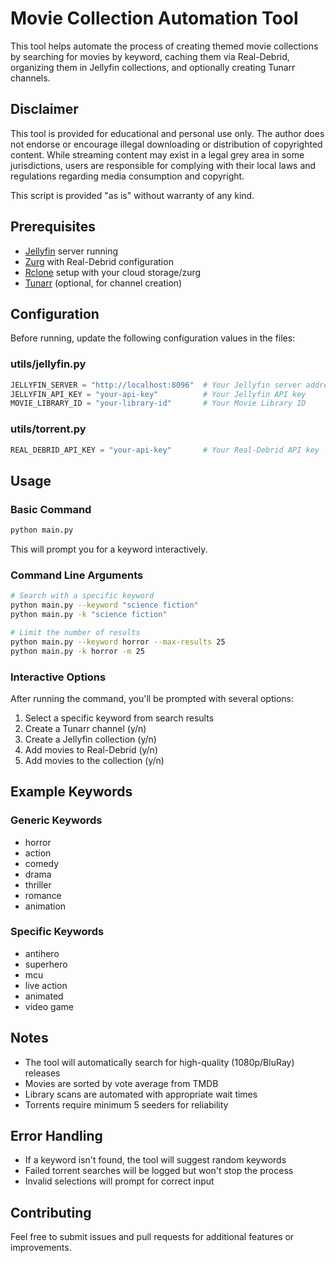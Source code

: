 # Movie Collection Automation Tool

This tool helps automate the process of creating themed movie collections by searching for movies by keyword, caching them via Real-Debrid, organizing them in Jellyfin collections, and optionally creating Tunarr channels.

## Disclaimer

This tool is provided for educational and personal use only. The author does not endorse or encourage illegal downloading or distribution of copyrighted content. While streaming content may exist in a legal grey area in some jurisdictions, users are responsible for complying with their local laws and regulations regarding media consumption and copyright.

This script is provided "as is" without warranty of any kind. 


## Prerequisites

- [Jellyfin](https://jellyfin.org/) server running
- [Zurg](https://github.com/debridmediamanager/zurg) with Real-Debrid configuration
- [Rclone](https://rclone.org/) setup with your cloud storage/zurg
- [Tunarr](https://github.com/tunarr/tunarr) (optional, for channel creation)

## Configuration

Before running, update the following configuration values in the files:

### utils/jellyfin.py
```python
JELLYFIN_SERVER = "http://localhost:8096"  # Your Jellyfin server address
JELLYFIN_API_KEY = "your-api-key"          # Your Jellyfin API key
MOVIE_LIBRARY_ID = "your-library-id"       # Your Movie Library ID
```

### utils/torrent.py
```python
REAL_DEBRID_API_KEY = "your-api-key"       # Your Real-Debrid API key
```

## Usage

### Basic Command
```bash
python main.py
```
This will prompt you for a keyword interactively.

### Command Line Arguments
```bash
# Search with a specific keyword
python main.py --keyword "science fiction"
python main.py -k "science fiction"

# Limit the number of results
python main.py --keyword horror --max-results 25
python main.py -k horror -m 25
```

### Interactive Options

After running the command, you'll be prompted with several options:

1. Select a specific keyword from search results
2. Create a Tunarr channel (y/n)
3. Create a Jellyfin collection (y/n)
4. Add movies to Real-Debrid (y/n)
5. Add movies to the collection (y/n)

## Example Keywords

### Generic Keywords
- horror
- action
- comedy
- drama
- thriller
- romance
- animation

### Specific Keywords
- antihero
- superhero
- mcu
- live action
- animated
- video game

## Notes

- The tool will automatically search for high-quality (1080p/BluRay) releases
- Movies are sorted by vote average from TMDB
- Library scans are automated with appropriate wait times
- Torrents require minimum 5 seeders for reliability

## Error Handling

- If a keyword isn't found, the tool will suggest random keywords
- Failed torrent searches will be logged but won't stop the process
- Invalid selections will prompt for correct input

## Contributing

Feel free to submit issues and pull requests for additional features or improvements.
